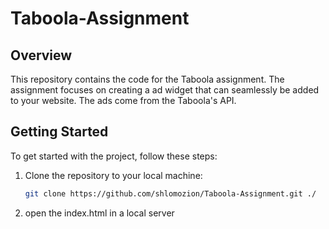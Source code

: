 # Taboola-Assignment

## Overview

This repository contains the code for the Taboola assignment. The assignment focuses on creating a ad widget that can seamlessly be added to your website.
The ads come from the Taboola's API.

## Getting Started

To get started with the project, follow these steps:

1. Clone the repository to your local machine:

   ```bash
   git clone https://github.com/shlomozion/Taboola-Assignment.git ./

2. open the index.html in a local server    
